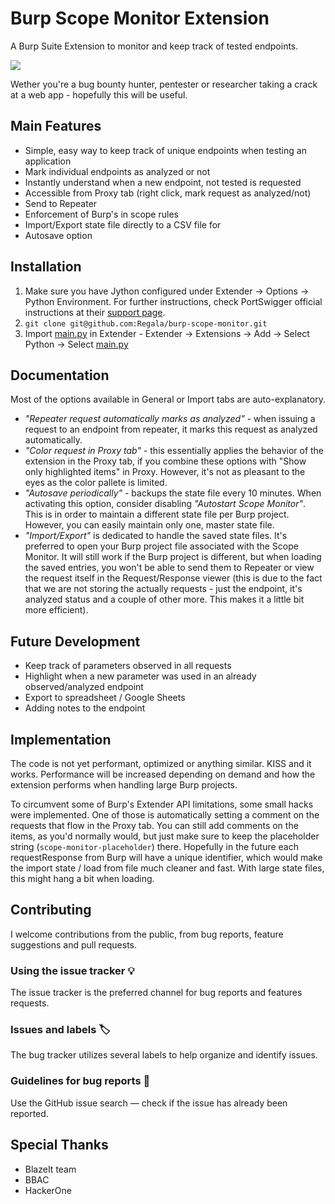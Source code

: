 # Burp Scope Monitor Extension
A Burp Suite Extension to monitor and keep track of tested endpoints.

![](http://g.recordit.co/MwAyLS1VkZ.gif)

Wether you're a bug bounty hunter, pentester or researcher taking a crack at a web app - hopefully this will be useful.

## Main Features

- Simple, easy way to keep track of unique endpoints when testing an application
- Mark individual endpoints as analyzed or not
- Instantly understand when a new endpoint, not tested is requested
- Accessible from Proxy tab (right click, mark request as analyzed/not)
- Send to Repeater
- Enforcement of Burp's in scope rules 
- Import/Export state file directly to a CSV file for
- Autosave option

## Installation

1. Make sure you have Jython configured under Extender -> Options -> Python Environment. For further instructions, check PortSwigger official instructions at their [support page](https://support.portswigger.net/customer/portal/articles/1965930-how-to-install-an-extension-in-burp-suite).
2. `git clone git@github.com:Regala/burp-scope-monitor.git`
3. Import [main.py](main.py) in Extender - Extender -> Extensions -> Add -> Select Python -> Select [main.py](main.py)

## Documentation

Most of the options available in General or Import tabs are auto-explanatory. 

- *"Repeater request automatically marks as analyzed"* - when issuing a request to an endpoint from repeater, it marks this request as analyzed automatically.
- *"Color request in Proxy tab"* - this essentially applies the behavior of the extension in the Proxy tab, if you combine these options with "Show only highlighted items" in Proxy. However, it's not as pleasant to the eyes as the color pallete is limited. 
- *"Autosave periodically"* - backups the state file every 10 minutes. When activating this option, consider disabling *"Autostart Scope Monitor"*. This is in order to maintain a different state file per Burp project. However, you can easily maintain only one, master state file.
- *"Import/Export"* is dedicated to handle the saved state files. It's preferred to open your Burp project file associated with the Scope Monitor. It will still work if the Burp project is different, but when loading the saved entries, you won't be able to send them to Repeater or view the request itself in the Request/Response viewer (this is due to the fact that we are not storing the actually requests - just the endpoint, it's analyzed status and a couple of other more. This makes it a little bit more efficient).

## Future Development

- Keep track of parameters observed in all requests
- Highlight when a new parameter was used in an already observed/analyzed endpoint
- Export to spreadsheet / Google Sheets
- Adding notes to the endpoint

## Implementation

The code is not yet performant, optimized or anything similar. KISS and it works. Performance will be increased depending on demand and how the extension performs when handling large Burp projects.

To circumvent some of Burp's Extender API limitations, some small hacks were implemented. One of those is automatically setting a comment on the requests that flow in the Proxy tab. You can still add comments on the items, as you'd normally would, but just make sure to keep the placeholder string (`scope-monitor-placeholder`) there. Hopefully in the future each requestResponse from Burp will have a unique identifier, which would make the import state / load from file much cleaner and fast. With large state files, this might hang a bit when loading.

## Contributing

I welcome contributions from the public, from bug reports, feature suggestions and pull requests.

### Using the issue tracker 💡

The issue tracker is the preferred channel for bug reports and features requests.

### Issues and labels 🏷

The bug tracker utilizes several labels to help organize and identify issues.

### Guidelines for bug reports 🐛

Use the GitHub issue search — check if the issue has already been reported.

## Special Thanks

- BlazeIt team
- BBAC
- HackerOne
